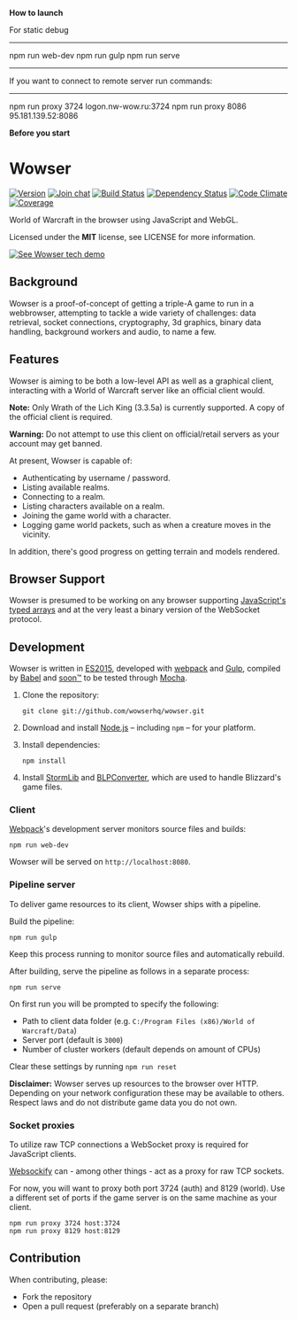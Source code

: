 
**How to launch**

For static debug

----------

npm run web-dev
npm run gulp
npm run serve

-----------

If you want to connect to remote server run commands:

--------------

npm run proxy 3724 logon.nw-wow.ru:3724
npm run proxy 8086 95.181.139.52:8086


**Before you start**



# Wowser

[![Version](https://img.shields.io/npm/v/wowser.svg?style=flat)](https://www.npmjs.org/package/wowser)
[![Join chat](https://img.shields.io/badge/gitter-join_chat-blue.svg?style=flat)](https://gitter.im/wowserhq/wowser)
[![Build Status](https://img.shields.io/travis/wowserhq/wowser.svg?style=flat)](https://travis-ci.org/wowserhq/wowser)
[![Dependency Status](https://img.shields.io/gemnasium/wowserhq/wowser.svg?style=flat)](https://gemnasium.com/wowserhq/wowser)
[![Code Climate](https://img.shields.io/codeclimate/github/wowserhq/wowser.svg?style=flat)](https://codeclimate.com/github/wowserhq/wowser)
[![Coverage](https://img.shields.io/codeclimate/coverage/github/wowserhq/wowser.svg?style=flat)](https://codeclimate.com/github/wowserhq/wowser)

World of Warcraft in the browser using JavaScript and WebGL.

Licensed under the **MIT** license, see LICENSE for more information.

[![See Wowser tech demo](http://office.moonsphere.net/wowser-tech-demo.jpg)](https://www.youtube.com/watch?v=8QFY_3uM1iw)

## Background

Wowser is a proof-of-concept of getting a triple-A game to run in a webbrowser,
attempting to tackle a wide variety of challenges: data retrieval, socket
connections, cryptography, 3d graphics, binary data handling, background workers
and audio, to name a few.

## Features

Wowser is aiming to be both a low-level API as well as a graphical client,
interacting with a World of Warcraft server like an official client would.

**Note:** Only Wrath of the Lich King (3.3.5a) is currently supported. A copy of
the official client is required.

**Warning:** Do not attempt to use this client on official/retail servers as
your account may get banned.

At present, Wowser is capable of:

- Authenticating by username / password.
- Listing available realms.
- Connecting to a realm.
- Listing characters available on a realm.
- Joining the game world with a character.
- Logging game world packets, such as when a creature moves in the vicinity.

In addition, there's good progress on getting terrain and models rendered.

## Browser Support

Wowser is presumed to be working on any browser supporting [JavaScript's typed
arrays] and at the very least a binary version of the WebSocket protocol.

## Development

Wowser is written in [ES2015], developed with [webpack] and [Gulp], compiled by
[Babel] and [soon™] to be tested through [Mocha].

1. Clone the repository:

   ```shell
   git clone git://github.com/wowserhq/wowser.git
   ```

2. Download and install [Node.js] – including `npm` – for your platform.

3. Install dependencies:

   ```shell
   npm install
   ```

4. Install [StormLib] and [BLPConverter], which are used to handle Blizzard's
   game files.

### Client

[Webpack]'s development server monitors source files and builds:

```shell
npm run web-dev
```

Wowser will be served on `http://localhost:8080`.

### Pipeline server

To deliver game resources to its client, Wowser ships with a pipeline.

Build the pipeline:

```shell
npm run gulp
```

Keep this process running to monitor source files and automatically rebuild.

After building, serve the pipeline as follows in a separate process:

```shell
npm run serve
```

On first run you will be prompted to specify the following:

- Path to client data folder (e.g. `C:/Program Files (x86)/World of Warcraft/Data`)
- Server port (default is `3000`)
- Number of cluster workers (default depends on amount of CPUs)

Clear these settings by running `npm run reset`

**Disclaimer:** Wowser serves up resources to the browser over HTTP. Depending
on your network configuration these may be available to others. Respect laws and
do not distribute game data you do not own.

### Socket proxies

To utilize raw TCP connections a WebSocket proxy is required for JavaScript
clients.

[Websockify] can - among other things - act as a proxy for raw TCP sockets.

For now, you will want to proxy both port 3724 (auth) and 8129 (world). Use a
different set of ports if the game server is on the same machine as your client.

```shell
npm run proxy 3724 host:3724
npm run proxy 8129 host:8129
```

## Contribution

When contributing, please:

- Fork the repository
- Open a pull request (preferably on a separate branch)

[Babel]: https://babeljs.io/
[BLPConverter]: https://github.com/wowserhq/blizzardry#blp
[ES2015]: https://babeljs.io/docs/learn-es2015/
[Gulp]: http://gulpjs.com/
[JavaScript's typed arrays]: http://caniuse.com/#search=typed%20arrays
[Mocha]: http://mochajs.org/
[Node.js]: http://nodejs.org/#download
[StormLib]: https://github.com/wowserhq/blizzardry#mpq
[Websockify]: https://github.com/kanaka/websockify/
[soon™]: http://www.wowwiki.com/Soon
[webpack]: http://webpack.github.io/
